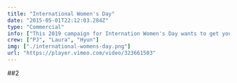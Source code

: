 ```yaml
---
title: "International Women's Day"
date: "2015-05-01T22:12:03.284Z"
type: "Commercial"
info: ["This 2019 campaign for Internation Women's Day wants to get young women excited about technology. Consider it a manifest meant to ignite a spark in female students, a call to action and a rallying cry to start shaping our own future"]
crew: ["PJ", "Laura", "Hyun"]
img: ["./international-womens-day.png"]
url: "https://player.vimeo.com/video/323661503"
---
```


##2